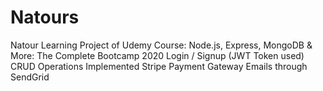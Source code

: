 # Natours
Natour Learning Project of Udemy Course: Node.js, Express, MongoDB &amp; More: The Complete Bootcamp 2020
Login / Signup (JWT Token used)
CRUD Operations
Implemented Stripe Payment Gateway
Emails through SendGrid
